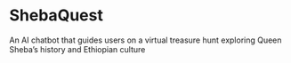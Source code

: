 # ShebaQuest
An AI chatbot that guides users on a virtual treasure hunt exploring Queen Sheba’s history and Ethiopian culture
